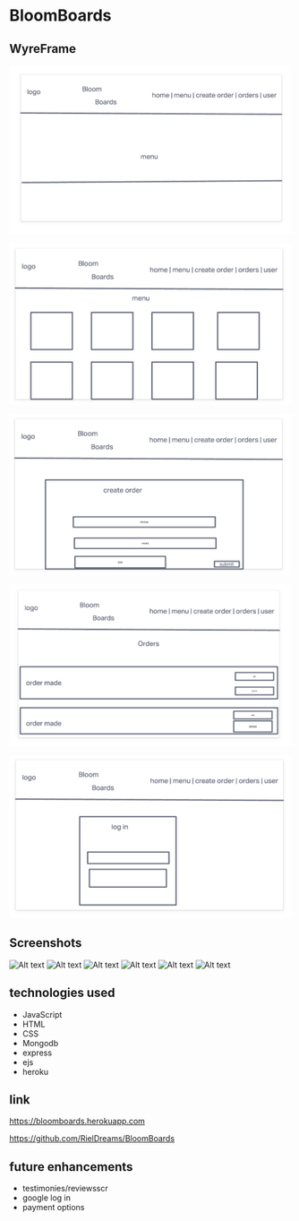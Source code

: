 # BloomBoards

## WyreFrame

![Alt text](README%20Screenshots/Screenshot%202022-12-19%20at%202.03.04%20PM.png)

![Alt text](README%20Screenshots/Screenshot%202022-12-19%20at%202.03.12%20PM.png)

![Alt text](README%20Screenshots/Screenshot%202022-12-19%20at%202.03.18%20PM.png)

![Alt text](README%20Screenshots/Screenshot%202022-12-19%20at%202.03.23%20PM.png)

![Alt text](README%20Screenshots/Screenshot%202022-12-19%20at%202.03.30%20PM.png)

## Screenshots

![Alt text](img/Screenshot%202023-01-04%20at%209.34.03%20AM.png)
![Alt text](img/Screenshot%202023-01-04%20at%209.34.39%20AM.png)
![Alt text](img/Screenshot%202023-01-04%20at%209.34.50%20AM.png)
![Alt text](img/Screenshot%202023-01-04%20at%209.34.58%20AM.png)
![Alt text](img/Screenshot%202023-01-04%20at%209.35.30%20AM.png)
![Alt text](img/Screenshot%202023-01-04%20at%209.35.37%20AM.png)

## technologies used

- JavaScript
- HTML
- CSS
- Mongodb
- express
- ejs
- heroku

## link

https://bloomboards.herokuapp.com

https://github.com/RielDreams/BloomBoards

## future enhancements

- testimonies/reviewsscr
- google log in
- payment options
